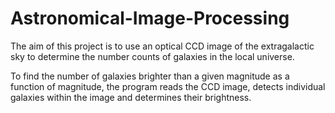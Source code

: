 # Astronomical-Image-Processing

The aim of this project is to use an optical CCD image
of the extragalactic sky to determine the number counts
of galaxies in the local universe.

To find the number of galaxies brighter than a given
magnitude as a function of magnitude, the program reads
the CCD image, detects individual galaxies within the image
and determines their brightness.
